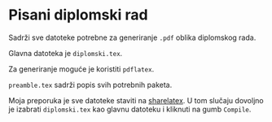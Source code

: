 # Pisani diplomski rad

Sadrži sve datoteke potrebne za generiranje `.pdf` oblika diplomskog rada.

Glavna datoteka je `diplomski.tex`.

Za generiranje moguće je koristiti `pdflatex`.

`preamble.tex` sadrži popis svih potrebnih paketa.

Moja preporuka je sve datoteke staviti na 
[sharelatex](https://www.sharelatex.com/). U tom slučaju dovoljno je izabrati
`diplomski.tex` kao glavnu datoteku i kliknuti na gumb `Compile`.
